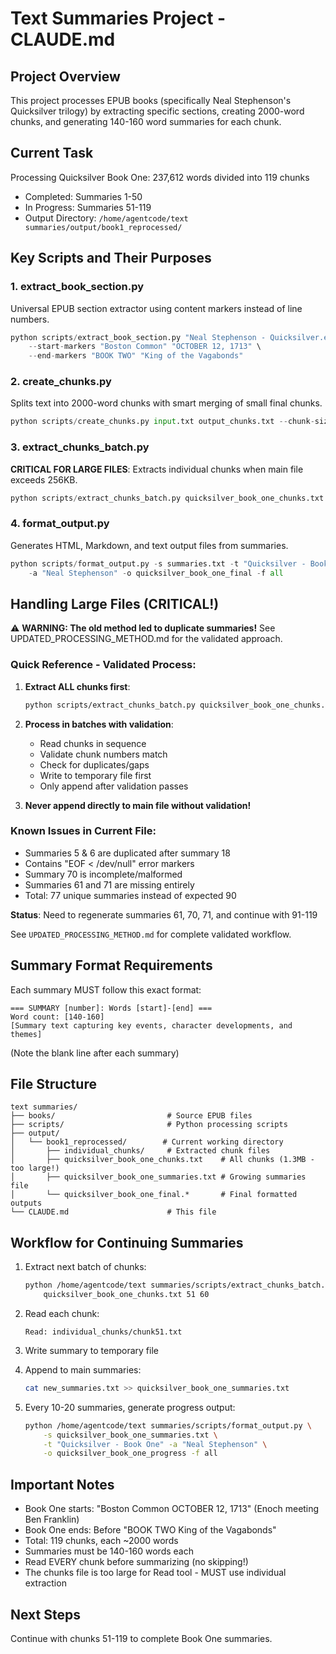 # Text Summaries Project - CLAUDE.md

## Project Overview
This project processes EPUB books (specifically Neal Stephenson's Quicksilver trilogy) by extracting specific sections, creating 2000-word chunks, and generating 140-160 word summaries for each chunk.

## Current Task
Processing Quicksilver Book One: 237,612 words divided into 119 chunks
- Completed: Summaries 1-50
- In Progress: Summaries 51-119
- Output Directory: `/home/agentcode/text summaries/output/book1_reprocessed/`

## Key Scripts and Their Purposes

### 1. extract_book_section.py
Universal EPUB section extractor using content markers instead of line numbers.
```python
python scripts/extract_book_section.py "Neal Stephenson - Quicksilver.epub" \
    --start-markers "Boston Common" "OCTOBER 12, 1713" \
    --end-markers "BOOK TWO" "King of the Vagabonds"
```

### 2. create_chunks.py
Splits text into 2000-word chunks with smart merging of small final chunks.
```python
python scripts/create_chunks.py input.txt output_chunks.txt --chunk-size 2000
```

### 3. extract_chunks_batch.py
**CRITICAL FOR LARGE FILES**: Extracts individual chunks when main file exceeds 256KB.
```python
python scripts/extract_chunks_batch.py quicksilver_book_one_chunks.txt 51 60
```

### 4. format_output.py
Generates HTML, Markdown, and text output files from summaries.
```python
python scripts/format_output.py -s summaries.txt -t "Quicksilver - Book One" \
    -a "Neal Stephenson" -o quicksilver_book_one_final -f all
```

## Handling Large Files (CRITICAL!)

⚠️ **WARNING: The old method led to duplicate summaries!** See UPDATED_PROCESSING_METHOD.md for the validated approach.

### Quick Reference - Validated Process:
1. **Extract ALL chunks first**:
   ```bash
   python scripts/extract_chunks_batch.py quicksilver_book_one_chunks.txt 1 119
   ```

2. **Process in batches with validation**:
   - Read chunks in sequence
   - Validate chunk numbers match
   - Check for duplicates/gaps
   - Write to temporary file first
   - Only append after validation passes

3. **Never append directly to main file without validation!**

### Known Issues in Current File:
- Summaries 5 & 6 are duplicated after summary 18  
- Contains "EOF < /dev/null" error markers
- Summary 70 is incomplete/malformed
- Summaries 61 and 71 are missing entirely
- Total: 77 unique summaries instead of expected 90

**Status**: Need to regenerate summaries 61, 70, 71, and continue with 91-119

See `UPDATED_PROCESSING_METHOD.md` for complete validated workflow.

## Summary Format Requirements

Each summary MUST follow this exact format:
```
=== SUMMARY [number]: Words [start]-[end] ===
Word count: [140-160]
[Summary text capturing key events, character developments, and themes]

```
(Note the blank line after each summary)

## File Structure
```
text summaries/
├── books/                         # Source EPUB files
├── scripts/                       # Python processing scripts
├── output/
│   └── book1_reprocessed/        # Current working directory
│       ├── individual_chunks/     # Extracted chunk files
│       ├── quicksilver_book_one_chunks.txt    # All chunks (1.3MB - too large!)
│       ├── quicksilver_book_one_summaries.txt # Growing summaries file
│       └── quicksilver_book_one_final.*       # Final formatted outputs
└── CLAUDE.md                      # This file
```

## Workflow for Continuing Summaries

1. Extract next batch of chunks:
   ```bash
   python /home/agentcode/text summaries/scripts/extract_chunks_batch.py \
       quicksilver_book_one_chunks.txt 51 60
   ```

2. Read each chunk:
   ```
   Read: individual_chunks/chunk51.txt
   ```

3. Write summary to temporary file

4. Append to main summaries:
   ```bash
   cat new_summaries.txt >> quicksilver_book_one_summaries.txt
   ```

5. Every 10-20 summaries, generate progress output:
   ```bash
   python /home/agentcode/text summaries/scripts/format_output.py \
       -s quicksilver_book_one_summaries.txt \
       -t "Quicksilver - Book One" -a "Neal Stephenson" \
       -o quicksilver_book_one_progress -f all
   ```

## Important Notes

- Book One starts: "Boston Common OCTOBER 12, 1713" (Enoch meeting Ben Franklin)
- Book One ends: Before "BOOK TWO King of the Vagabonds"
- Total: 119 chunks, each ~2000 words
- Summaries must be 140-160 words each
- Read EVERY chunk before summarizing (no skipping!)
- The chunks file is too large for Read tool - MUST use individual extraction

## Next Steps
Continue with chunks 51-119 to complete Book One summaries.